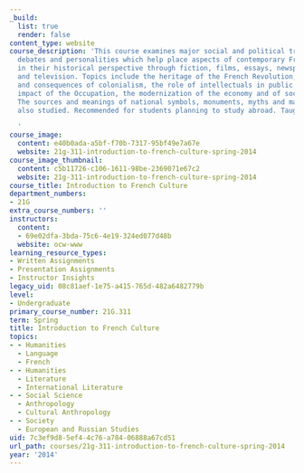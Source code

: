 ```yaml
---
_build:
  list: true
  render: false
content_type: website
course_description: 'This course examines major social and political trends, events,
  debates and personalities which help place aspects of contemporary French culture
  in their historical perspective through fiction, films, essays, newspaper articles,
  and television. Topics include the heritage of the French Revolution, the growth
  and consequences of colonialism, the role of intellectuals in public debates, the
  impact of the Occupation, the modernization of the economy and of social structures.
  The sources and meanings of national symbols, monuments, myths and manifestoes are
  also studied. Recommended for students planning to study abroad. Taught in French.

  '
course_image:
  content: e40b0ada-a5bf-f70b-7317-95bf49e7a67e
  website: 21g-311-introduction-to-french-culture-spring-2014
course_image_thumbnail:
  content: c5b11726-c106-1611-98be-2369071e67c2
  website: 21g-311-introduction-to-french-culture-spring-2014
course_title: Introduction to French Culture
department_numbers:
- 21G
extra_course_numbers: ''
instructors:
  content:
  - 69e02dfa-3bda-75c6-4e19-324ed077d48b
  website: ocw-www
learning_resource_types:
- Written Assignments
- Presentation Assignments
- Instructor Insights
legacy_uid: 08c81aef-1e75-a415-765d-482a6482779b
level:
- Undergraduate
primary_course_number: 21G.311
term: Spring
title: Introduction to French Culture
topics:
- - Humanities
  - Language
  - French
- - Humanities
  - Literature
  - International Literature
- - Social Science
  - Anthropology
  - Cultural Anthropology
- - Society
  - European and Russian Studies
uid: 7c3ef9d8-5ef4-4c76-a784-06888a67cd51
url_path: courses/21g-311-introduction-to-french-culture-spring-2014
year: '2014'
---
```

